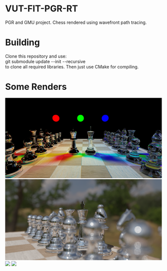 # VUT-FIT-PGR-RT
PGR and GMU project. Chess rendered using wavefront path tracing.

# Building
Clone this repository and use:  
git submodule update --init --recursive  
to clone all required libraries.
Then just use CMake for compiling.

# Some Renders
![](images/render0.png)
![](images/render1.png)
![](images/render2.png)
![](images/render3.png)
